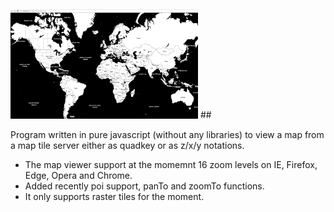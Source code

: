 ##
<img src="https://github.com/Frederoche/MapMachina/blob/master/map.png" width=300>
##

Program written in pure javascript (without any libraries) to view a map from a map tile server either as quadkey or as z/x/y notations.
<br/>
- The map viewer support at the momemnt 16 zoom levels on IE, Firefox, Edge, Opera and Chrome.
- Added recently poi support, panTo and zoomTo functions.
- It only supports raster tiles for the moment.
